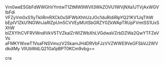 Vm0weE5GbFdWWGhVYmtwT1ZtMW9WVll3WkZOVU1WVjNXa1JTVjAxWGVIbFdi
VFZyVm0xS1IyTkliRmRXCk0xSlFWbXhhUzJOc1duRldiRlpYQ21KV1JqTlhW
bEpIV1ZkU1NGWnJaRlZpUm5CVVEyMUtSbGRZY0ZkWApTRUpFVmtSS1UxSXhW
blZXYlhCVFRVWndlVkV5TVZkalZrWlZWbXhLVGdwaVZrbDZWa2QwYTFZeVVs
aFMKYWxwT1VsaFNSVmxzV25kamJHdDRVbFJzVVZWWE9VeGFSbVJ2WVdkdlMy
VllUbWdLQ21Ga1pBPT0KCm9vbg==

cra
